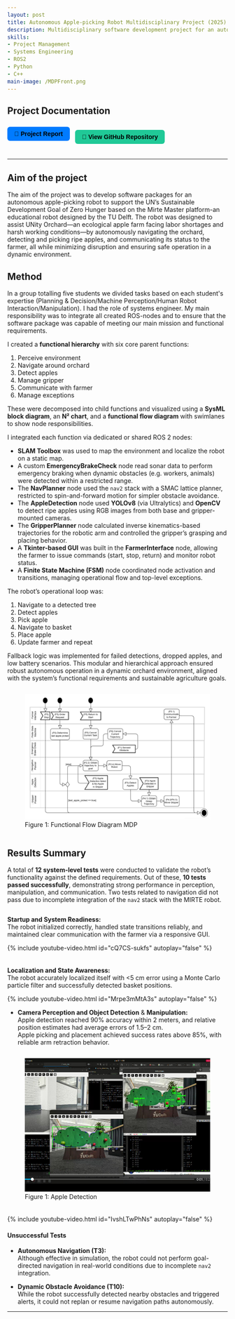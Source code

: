 ```yaml
---
layout: post
title: Autonomous Apple-picking Robot Multidisciplinary Project (2025)
description: Multidisciplinary software development project for an autonomous apple-picking robot, capable of navigating an orchard, detecting and classifying ripe apples, picking them without damage, and communicating its status to a farmer with minimal human supervision.
skills: 
- Project Management
- Systems Engineering
- ROS2
- Python
- C++
main-image: /MDPFront.png
---
```


## Project Documentation
<div style="display: flex; flex-wrap: wrap; gap: 12px; margin-bottom: 20px;">

  <a href="/assets/MDP_Report.pdf" target="_blank" style="
    background-color: #007bff;
    color: black;
    padding: 8px 16px;
    border-radius: 6px;
    text-decoration: none;
    font-weight: bold;
    font-family: sans-serif;">
    📄 Project Report
  </a>

  <a href="https://github.com/jasperwelgemoed/MultidisciplinaryProject" target="_blank" style="
    background-color: #20c997;
    color: black;
    padding: 8px 16px;
    border-radius: 6px;
    text-decoration: none;
    font-weight: bold;
    font-family: sans-serif;
    display: inline-block;">
    🔗 View GitHub Repository
  </a>

</div>

---

## Aim of the project

The aim of the project was to develop software packages for an autonomous apple-picking robot to support the UN’s Sustainable Development Goal of Zero Hunger based on the Mirte Master platform-an educational robot designed by the TU Delft. The robot was designed to assist UNity Orchard—an ecological apple farm facing labor shortages and harsh working conditions—by autonomously navigating the orchard, detecting and picking ripe apples, and communicating its status to the farmer, all while minimizing disruption and ensuring safe operation in a dynamic environment. 

## Method
In a group totalling five students we divided tasks based on each student's expertise (Planning & Decision/Machine Perception/Human Robot Interaction/Manipulation). I had the role of systems engineer. My main responsibility was to integrate all created ROS-nodes and to ensure that the software package was capable of meeting our main mission and functional requirements.

I created a **functional hierarchy** with six core parent functions:

1. Perceive environment  
2. Navigate around orchard  
3. Detect apples  
4. Manage gripper  
5. Communicate with farmer  
6. Manage exceptions  

These were decomposed into child functions and visualized using a **SysML block diagram**, an **N² chart**, and a **functional flow diagram** with swimlanes to show node responsibilities.

I integrated each function via dedicated or shared ROS 2 nodes:

- **SLAM Toolbox** was used to map the environment and localize the robot on a static map.
- A custom **EmergencyBrakeCheck** node read sonar data to perform emergency braking when dynamic obstacles (e.g. workers, animals) were detected within a restricted range.
- The **NavPlanner** node used the `nav2` stack with a SMAC lattice planner, restricted to spin-and-forward motion for simpler obstacle avoidance.
- The **AppleDetection** node used **YOLOv8** (via Ultralytics) and **OpenCV** to detect ripe apples using RGB images from both base and gripper-mounted cameras.
- The **GripperPlanner** node calculated inverse kinematics-based trajectories for the robotic arm and controlled the gripper’s grasping and placing behavior.
- A **Tkinter-based GUI** was built in the **FarmerInterface** node, allowing the farmer to issue commands (start, stop, return) and monitor robot status.
- A **Finite State Machine (FSM)** node coordinated node activation and transitions, managing operational flow and top-level exceptions.

The robot’s operational loop was:

1. Navigate to a detected tree  
2. Detect apples  
3. Pick apple  
4. Navigate to basket  
5. Place apple  
6. Update farmer and repeat  

Fallback logic was implemented for failed detections, dropped apples, and low battery scenarios. This modular and hierarchical approach ensured robust autonomous operation in a dynamic orchard environment, aligned with the system’s functional requirements and sustainable agriculture goals.

<div style="display: flex; gap: 10px; justify-content: center; align-items: flex-start;">


  <figure>
  <img src="/_projects/02_MDP/FFDMDP.png" alt="Functional Flow Diagram MDP" width="700">
  <figcaption>Figure 1: Functional Flow Diagram MDP  </figcaption>
  </figure>
  
  
</div>

  
## Results Summary

A total of **12 system-level tests** were conducted to validate the robot’s functionality against the defined requirements. Out of these, **10 tests passed successfully**, demonstrating strong performance in perception, manipulation, and communication. Two tests related to navigation did not pass due to incomplete integration of the `nav2` stack with the MIRTE robot.

<div style="display: flex; gap: 20px; flex-wrap: wrap; justify-content: space-between; align-items: flex-start;">

  <div style="flex: 1; min-width: 300px;">
    <p><strong>Startup and System Readiness:</strong><br>
    The robot initialized correctly, handled state transitions reliably, and maintained clear communication with the farmer via a responsive GUI.</p>
    {% include youtube-video.html id="cQ7CS-sukfs" autoplay="false" %}
  </div>

  <div style="flex: 1; min-width: 300px;">
    <p><strong>Localization and State Awareness:</strong><br>
    The robot accurately localized itself with &lt;5 cm error using a Monte Carlo particle filter and successfully detected basket positions.</p>
    {% include youtube-video.html id="Mrpe3mMtA3s" autoplay="false" %}
  </div>

</div>

- **Camera Perception and Object Detection** & **Manipulation:**  
  Apple detection reached 90% accuracy within 2 meters, and relative position estimates had average errors of 1.5–2 cm.  
  Apple picking and placement achieved success rates above 85%, with reliable arm retraction behavior.

<div style="display: flex; gap: 20px; flex-wrap: wrap; justify-content: center; align-items: flex-start;">

  <figure style="flex: 1; min-width: 300px;">
    <img src="/_projects/02_MDP/Appledetection.jpg" alt="Apple Detection" width="100%">
    <figcaption>Figure 1: Apple Detection</figcaption>
  </figure>

  <div style="flex: 1; min-width: 300px;">
    {% include youtube-video.html id="IvshLTwPhNs" autoplay="false" %}
  </div>

</div>

#### Unsuccessful Tests

- **Autonomous Navigation (T3):**  
  Although effective in simulation, the robot could not perform goal-directed navigation in real-world conditions due to incomplete `nav2` integration.  

- **Dynamic Obstacle Avoidance (T10):**  
  While the robot successfully detected nearby obstacles and triggered alerts, it could not replan or resume navigation paths autonomously.  

---

